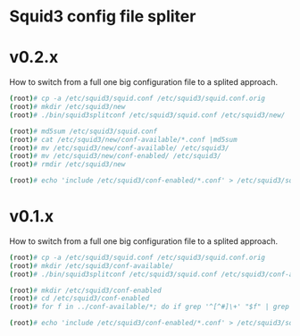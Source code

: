 # Squid3 config file spliter

# v0.2.x

How to switch from a full one big configuration file to a splited approach.

```sh
(root)# cp -a /etc/squid3/squid.conf /etc/squid3/squid.conf.orig
(root)# mkdir /etc/squid3/new
(root)# ./bin/squid3splitconf /etc/squid3/squid.conf /etc/squid3/new/

(root)# md5sum /etc/squid3/squid.conf
(root)# cat /etc/squid3/new/conf-available/*.conf |md5sum
(root)# mv /etc/squid3/new/conf-available/ /etc/squid3/
(root)# mv /etc/squid3/new/conf-enabled/ /etc/squid3/
(root)# rmdir /etc/squid3/new

(root)# echo 'include /etc/squid3/conf-enabled/*.conf' > /etc/squid3/squid.conf
```

# v0.1.x

How to switch from a full one big configuration file to a splited approach.

```sh
(root)# cp -a /etc/squid3/squid.conf /etc/squid3/squid.conf.orig
(root)# mkdir /etc/squid3/conf-available/
(root)# ./bin/squid3splitconf /etc/squid3/squid.conf /etc/squid3/conf-available/

(root)# mkdir /etc/squid3/conf-enabled
(root)# cd /etc/squid3/conf-enabled
(root)# for f in ../conf-available/*; do if grep '^[^#]\+' "$f" | grep -q ''; then echo "$f"; ln -s "$f"; fi; done

(root)# echo 'include /etc/squid3/conf-enabled/*.conf' > /etc/squid3/squid.conf
```

